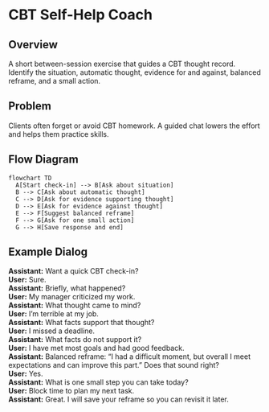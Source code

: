 # CBT Self-Help Coach

## Overview
A short between-session exercise that guides a CBT thought record. Identify the situation, automatic thought, evidence for and against, balanced reframe, and a small action.

## Problem
Clients often forget or avoid CBT homework. A guided chat lowers the effort and helps them practice skills.

## Flow Diagram
```mermaid
flowchart TD
  A[Start check-in] --> B[Ask about situation]
  B --> C[Ask about automatic thought]
  C --> D[Ask for evidence supporting thought]
  D --> E[Ask for evidence against thought]
  E --> F[Suggest balanced reframe]
  F --> G[Ask for one small action]
  G --> H[Save response and end]
```

## Example Dialog
**Assistant:** Want a quick CBT check-in?  
**User:** Sure.  
**Assistant:** Briefly, what happened?  
**User:** My manager criticized my work.  
**Assistant:** What thought came to mind?  
**User:** I’m terrible at my job.  
**Assistant:** What facts support that thought?  
**User:** I missed a deadline.  
**Assistant:** What facts do not support it?  
**User:** I have met most goals and had good feedback.  
**Assistant:** Balanced reframe: “I had a difficult moment, but overall I meet expectations and can improve this part.” Does that sound right?  
**User:** Yes.  
**Assistant:** What is one small step you can take today?  
**User:** Block time to plan my next task.  
**Assistant:** Great. I will save your reframe so you can revisit it later.
